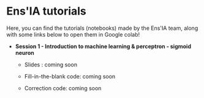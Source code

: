 # Ens'IA tutorials

Here, you can find the tutorials (notebooks) made by the Ens'IA team, along with some links below to open them in Google colab!

- **Session 1 - Introduction to machine learning & perceptron - sigmoid neuron**
  - Slides : coming soon 
  
  - Fill-in-the-blank code: coming soon
  
  - Correction code: coming soon

